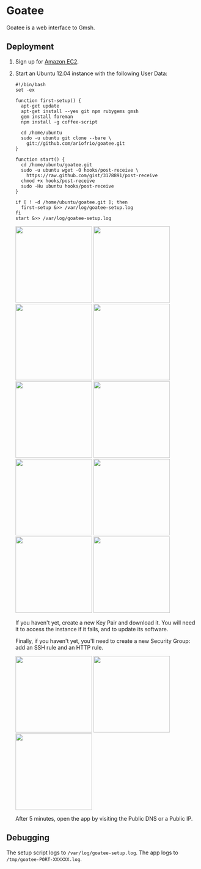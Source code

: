 # Goatee

Goatee is a web interface to Gmsh.

## Deployment

 1. Sign up for [Amazon EC2][].

  [amazon ec2]: https://aws.amazon.com/ec2/

 2. Start an Ubuntu 12.04 instance with the following User Data:
 
        #!/bin/bash
        set -ex

        function first-setup() {
          apt-get update
          apt-get install --yes git npm rubygems gmsh
          gem install foreman
          npm install -g coffee-script

          cd /home/ubuntu
          sudo -u ubuntu git clone --bare \
            git://github.com/ariofrio/goatee.git
        }

        function start() {
          cd /home/ubuntu/goatee.git
          sudo -u ubuntu wget -O hooks/post-receive \
            https://raw.github.com/gist/3178891/post-receive
          chmod +x hooks/post-receive
          sudo -Hu ubuntu hooks/post-receive
        }

        if [ ! -d /home/ubuntu/goatee.git ]; then
          first-setup &>> /var/log/goatee-setup.log
        fi
        start &>> /var/log/goatee-setup.log

    <img src="https://raw.github.com/ariofrio/goatee/master/doc/1-launch-instance.png" width="200">
    <img src="https://raw.github.com/ariofrio/goatee/master/doc/2-select-classic-wizard.png" width="200">
    <img src="https://raw.github.com/ariofrio/goatee/master/doc/3-choose-an-ami.png" width="200">
    <img src="https://raw.github.com/ariofrio/goatee/master/doc/4-instance-details.png" width="200">
    <img src="https://raw.github.com/ariofrio/goatee/master/doc/5-advanced-instance-options.png" width="200">
    <img src="https://raw.github.com/ariofrio/goatee/master/doc/6-storage-device-configuration.png" width="200">
    <img src="https://raw.github.com/ariofrio/goatee/master/doc/7-tags.png" width="200">
    <img src="https://raw.github.com/ariofrio/goatee/master/doc/8-create-key-pair.png" width="200">
    <img src="https://raw.github.com/ariofrio/goatee/master/doc/9-configure-firewall.png" width="200">
    <img src="https://raw.github.com/ariofrio/goatee/master/doc/10-review.png" width="200">

    If you haven't yet, create a new Key Pair and download it. You will need
    it to access the instance if it fails, and to update its software.
    
    Finally, if you haven't yet, you'll need to create a new Security Group:
    add an SSH rule and an HTTP rule.

    <img src="https://raw.github.com/ariofrio/goatee/master/doc/9a-add-ssh.png" width="200">
    <img src="https://raw.github.com/ariofrio/goatee/master/doc/9b-add-http.png" width="200">
    <img src="https://raw.github.com/ariofrio/goatee/master/doc/9c-continue.png" width="200">

    After 5 minutes, open the app by visiting the Public DNS or a Public IP.

## Debugging

The setup script logs to `/var/log/goatee-setup.log`. The app logs to
`/tmp/goatee-PORT-XXXXXX.log`.
 

